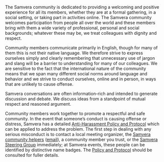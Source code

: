 The Samvera community is dedicated to providing a welcoming and
positive experience for all its members, whether they are at a formal
gathering, in a social setting, or taking part in activities online.
The Samvera community welcomes participation from people all over the
world and these members bring with them a wide variety of
professional, personal and social backgrounds; whatever these may be,
we treat colleagues with dignity and respect.

Community members communicate primarily in English, though for many of
them this is not their native language. We therefore strive to express
ourselves simply and clearly remembering that unnecessary use of
jargon and slang will be a barrier to understanding for many of our
colleagues.  We are sensitive to the fact that the international
nature of the community means that we span many different social norms
around language and behavior and we strive to conduct ourselves,
online and in person, in ways that are unlikely to cause offense.

Samvera conversations are often information-rich and intended to
generate discussion and debate.  We discuss ideas from a standpoint of
mutual respect and reasoned argument.

Community members work together to promote a respectful and safe
community. In the event that someone’s conduct is causing offense or
distress, Samvera has a detailed
[Anti-Harassment Policy and Protocol](https://wiki.duraspace.org/display/samvera/Anti-Harassment+Policy)
which can be applied to address the problem. The first step in dealing
with any serious misconduct is to contact a local meeting organizer,
the
[Samvera community helpers](https://wiki.duraspace.org/display/samvera/Samvera+Community+Helpers)
([email](mailto:helpers@samvera.org)), a community member you
trust, or the
[Samvera Steering Group](https://wiki.duraspace.org/display/samvera/Samvera+Steering+Group+membership)
immediately; at Samvera events, these people can be identified by
distinctive name badges. The
[Policy and Protocol](https://wiki.duraspace.org/display/samvera/Anti-Harassment+Policy)
should be consulted for fuller details.
